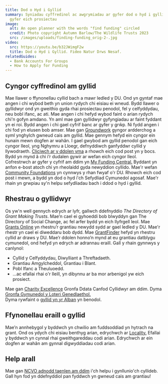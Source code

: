 ```yaml
---
title: Dod o Hyd i Gyllid
summary: Syniadau cyffredinol ac awgrymiadau ar gyfer dod o hyd i gyllid ar
  gyfer eich prosiectau
image:
  alt: An open planner with the words "find funding" circled
  credit: Photo copyright Autumn Barlow/The Wildlife Trusts 2023
  src: /images/uploads/finding-funding_orig-2-.jpg
video:
  src: https://youtu.be/b32JWimgF2w
  title: Dod o Hyd i Gyllid. Fideo Natur Drws Nesaf.
relatedGuides:
  - Bank Accounts For Groups
  - How to Apply for Funding
---
```

## Cyngor cyffredinol am gyllid

Mae llawer o ffynonellau cyllid bach a mawr ledled y DU.
Ond yn gyntaf mae angen i chi wybod beth yn union rydych chi eisiau ei wneud. Bydd llawer o gyllidwyr ond yn gweithio gyda rhai prosiectau penodol, fel y celfyddydau, neu bobl ifanc, ac ati.
Mae angen i chi hefyd wybod faint o arian rydych chi'n gofyn amdano. Yn aml mae gan gyllidwyr gyfyngiadau ar faint fyddant yn ei roi.
Bydd angen i chi gael cyfrif banc ar gyfer y grŵp. Ni fydd angen i chi fod yn elusen bob amser.
Mae gan [Groundwork](https://www.groundwork.org.uk/project-fundraising-tips/) gyngor ardderchog a syml ynghylch gwneud cais am gyllid. Mae gennym hefyd ein cyngor ein hunain mewn dogfen ar wahân.
I gael gwybod am gyllid penodol gan eich cyngor lleol, yng Nghymru a Lloegr, defnyddiwch ganfyddwr cyllid y llywodraeth. [Cliciwch ar y ddolen yma](https://www.gov.uk/apply-funding-community-project) a rhowch eich cod post yn y bocs. Bydd yn mynd â chi i’r dudalen gywir ar wefan eich cyngor lleol.
Cofrestrwch ar gyfer y cyfrif am ddim yn [My Funding Central.](https://www.myfundingcentral.co.uk/) Byddant yn anfon e-bost atoch chi yn rheolaidd gyda newyddion cyllido.
Mae'r wefan [Community Foundations](https://www.ukcommunityfoundations.org/our-network) yn cynnwys y rhan fwyaf o'r DU. Rhowch eich cod post i mewn, a bydd yn dod o hyd i'ch Sefydliad Cymunedol agosaf. Mae'r rhain yn grwpiau sy'n helpu sefydliadau bach i ddod o hyd i gyllid.

## Rhestrau o gyllidwyr

Os yw'n well gennych edrych ar lyfr, gallwch ddefnyddio *The Directory of Grant Making Trusts*. Mae’n cael ei gyhoeddi bob blwyddyn gan The Directory of Social Change, ac fel arfer bydd yn eich llyfrgell leol.
Mae [Grants Online](https://www.grantsonline.org.uk/news/community-development/) yn rhestru’r grantiau newydd sydd ar gael ledled y DU. Mae'r rhestr yn cael ei diweddaru bob dydd.
Mae [GrantFinder](https://www.grantfinder.co.uk/funding-highlights/funds/community-development/) hefyd yn rhestru cyllid ar draws y DU. Mae’r ddolen honno’n mynd at eu grantiau datblygu cymunedol, ond hefyd yn edrych ar adrannau eraill. Gall y rhain gynnwys y canlynol:

* Cyllid y Celfyddydau, Diwylliant a Threftadaeth.
* Grantiau Amgylcheddol, Grantiau i Blant.
* Pobl Ifanc a Theuluoedd.
* …ac efallai rhai o'r lleill, yn dibynnu ar ba mor arbenigol yw eich prosiect.

Mae gan [Charity Excellence](https://www.charityexcellence.co.uk/Home/BlogDetail?Link=Small_Charity_NonProfit_Grant_Funding) Gronfa Ddata Canfod Cyllidwyr am ddim.
Dyma [Gronfa Gymunedol y Loteri Genedlaethol.](https://www.tnlcommunityfund.org.uk/funding/thinking-of-applying-for-funding)  
Dyma rywfaint o [gyllid yn yr Alban](https://www.communityfoodandhealth.org.uk/funding/funding-sources/) yn benodol.

## Ffynonellau eraill o gyllid

Mae’n annhebygol y byddwch yn chwilio am fuddsoddiad yn hytrach na grant. Ond os ydych chi eisiau benthyg arian, edrychwch ar [Locality.](https://locality.org.uk/services-tools/funding/)
Efallai y byddwch yn cynnal rhai gweithgareddau codi arian. Edrychwch ar ein dogfen ar wahân am gynnal digwyddiadau codi arian.

## Help arall

Mae gan [NCVO adnodd taenlen am ddim](https://www.ncvo.org.uk/help-and-guidance/running-a-charity/financial-management/planning-and-budgeting/funding-and-income-planner/) i'ch helpu i gynllunio'ch cyllideb. Gall hyn fod yn ddefnyddiol pan fyddwch yn gwneud cais am grantiau!

